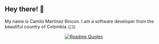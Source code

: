 ## Hey there! 👋
My name is Camilo Martinez Rincon. I am a software developer from the beautiful country of Colombia 🇨🇴

<p align="center">
  <a href="https://github.com/piyushsuthar/github-readme-quotes">
    <img src="https://quotes-github-readme.vercel.app/api?type=horizontal&theme=moonlight&border=true&quote=Everybody+should+learn+to+program+a+computer+because+it+teaches+you+how+to+think.&author=Steve+Jobs" alt="Readme Quotes"/>
  </a>
</p>
<!--
**camilomartinezrincon/camilomartinezrincon** is a ✨ _special_ ✨ repository because its `README.md` (this file) appears on your GitHub profile.

Here are some ideas to get you started:

- 🔭 I’m currently working on ...
- 🌱 I’m currently learning ...
- 👯 I’m looking to collaborate on ...
- 🤔 I’m looking for help with ...
- 💬 Ask me about ...
- 📫 How to reach me: ...
- 😄 Pronouns: ...
- ⚡ Fun fact: ...
-->
